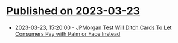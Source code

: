 # [Published on 2023-03-23](index.md)

* [2023-03-23, 15:20:00](https://news.slashdot.org/story/23/03/23/1247237/jpmorgan-test-will-ditch-cards-to-let-consumers-pay-with-palm-or-face-instead?utm_source=rss1.0mainlinkanon&utm_medium=feed) - [JPMorgan Test Will Ditch Cards To Let Consumers Pay with Palm or Face Instead](https://news.slashdot.org/story/23/03/23/1247237/jpmorgan-test-will-ditch-cards-to-let-consumers-pay-with-palm-or-face-instead?utm_source=rss1.0mainlinkanon&utm_medium=feed)
